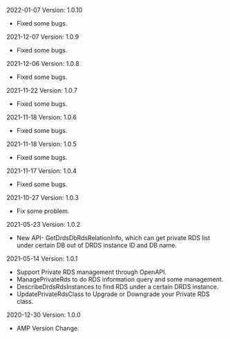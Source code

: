 2022-01-07 Version: 1.0.10
- Fixed some bugs.

2021-12-07 Version: 1.0.9
- Fixed some bugs.

2021-12-06 Version: 1.0.8
- Fixed some bugs.

2021-11-22 Version: 1.0.7
- Fixed some bugs.

2021-11-18 Version: 1.0.6
- Fixed some bugs.

2021-11-18 Version: 1.0.5
- Fixed some bugs.

2021-11-17 Version: 1.0.4
- Fixed some bugs.

2021-10-27 Version: 1.0.3
- Fix some problem.

2021-05-23 Version: 1.0.2
- New API- GetDrdsDbRdsRelationInfo, which can get private RDS list under certain DB out of DRDS instance ID and DB name.

2021-05-14 Version: 1.0.1
- Support Private RDS management through OpenAPI.
- ManagePrivateRds to do RDS information query and some management.
- DescribeDrdsRdsInstances to find RDS under a certain DRDS instance.
- UpdatePrivateRdsClass to Upgrade or Downgrade your Private RDS class.

2020-12-30 Version: 1.0.0
- AMP Version Change.

